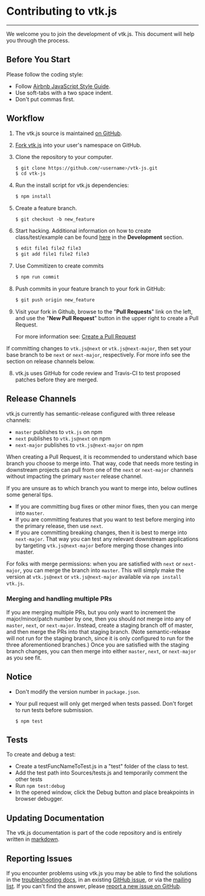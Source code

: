 # Contributing to vtk.js
---

We welcome you to join the development of vtk.js. This document will help you through the process.

## Before You Start

Please follow the coding style:

- Follow [Airbnb JavaScript Style Guide](https://github.com/airbnb/javascript).
- Use soft-tabs with a two space indent.
- Don't put commas first.

## Workflow

1. The vtk.js source is maintained [on GitHub](https://github.com/kitware/vtk-js).
2. [Fork vtk.js](https://help.github.com/articles/fork-a-repo/) into your user's namespace on GitHub.
3. Clone the repository to your computer.

    ```sh
    $ git clone https://github.com/<username>/vtk-js.git
    $ cd vtk-js
    ```

4. Run the install script for vtk.js dependencies:
    ```sh
    $ npm install
    ```

5. Create a feature branch.

    ```
    $ git checkout -b new_feature
    ```

4. Start hacking. Additional information on how to create class/test/example can be found
   [here](https://kitware.github.io/vtk-js/docs/) in the __Development__ section.

    ```sh
    $ edit file1 file2 file3
    $ git add file1 file2 file3
    ```

5. Use Commitizen to create commits

    ```sh
    $ npm run commit
    ```

6. Push commits in your feature branch to your fork in GitHub:

    ```sh
    $ git push origin new_feature
    ```

7. Visit your fork in Github, browse to the "**Pull Requests**" link on the left, and use the 
   "**New Pull Request**" button in the upper right to create a Pull Request.

    For more information see: 
    [Create a Pull Request](https://help.github.com/articles/creating-a-pull-request/)

If committing changes to `vtk.js@next` or `vtk.js@next-major`, then set your base branch to be `next`
or `next-major`, respectively. For more info see the section on release channels below.

8. vtk.js uses GitHub for code review and Travis-CI to test proposed patches before they are merged.

## Release Channels

vtk.js currently has semantic-release configured with three release channels:
- `master` publishes to `vtk.js` on npm
- `next` publishes to `vtk.js@next` on npm
- `next-major` publishes to `vtk.js@next-major` on npm

When creating a Pull Request, it is recommended to understand which base branch you choose to merge into.
That way, code that needs more testing in downstream projects can pull from one of the `next` or `next-major`
channels without impacting the primary `master` release channel.

If you are unsure as to which branch you want to merge into, below outlines some general tips.
- If you are committing bug fixes or other minor fixes, then you can merge into `master`.
- If you are committing features that you want to test before merging into the primary release, then
  use `next`.
- If you are committing breaking changes, then it is best to merge into `next-major`. That way you
  can test any relevant downstream applications by targeting `vtk.js@next-major` before merging those
  changes into master.

For folks with merge permissions: when you are satisfied with `next` or `next-major`, you can merge the
branch into `master`. This will simply make the version at `vtk.js@next` or `vtk.js@next-major` available
via `npm install vtk.js`.

### Merging and handling multiple PRs

If you are merging multiple PRs, but you only want to increment the major/minor/patch number by one,
then you should *not* merge into any of `master`, `next`, or `next-major`. Instead, create a staging
branch off of master, and then merge the PRs into that staging branch. (Note semantic-release will not
run for the staging branch, since it is only configured to run for the three aforementioned branches.) Once
you are satisfied with the staging branch changes, you can then merge into either `master`, `next`, or
`next-major` as you see fit.

## Notice

- Don't modify the version number in `package.json`.
- Your pull request will only get merged when tests passed. Don't forget to run tests before 
  submission.

    ```
    $ npm test
    ```

## Tests

To create and debug a test:
- Create a testFuncNameToTest.js in a "test" folder of the class to test.
- Add the test path into Sources/tests.js and temporarily comment the other tests
- Run `npm test:debug`
- In the opened window, click the Debug button and place breakpoints in browser debugger.

## Updating Documentation

The vtk.js documentation is part of the code repository and is entirely written in 
[markdown](https://daringfireball.net/projects/markdown/).

## Reporting Issues

If you encounter problems using vtk.js you may be able to find the solutions in the
[troubleshooting docs](https://kitware.github.io/vtk-js/docs/misc_troubleshooting.html), in an 
existing [GitHub issue](https://github.com/kitware/vtk-js/issues), or via the 
[mailing list](http://www.vtk.org/VTK/help/mailing.html).
If you can't find the answer, please 
[report a new issue on GitHub](https://github.com/Kitware/vtk-js/issues/new).
